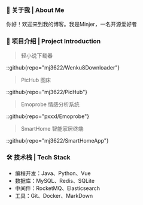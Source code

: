 ### 🌟 关于我 | About Me

你好！欢迎来到我的博客。我是Minjer，一名开源爱好者



### 💼 项目介绍 | Project Introduction

>轻小说下载器

::github{repo="mj3622/Wenku8Downloader"}

>
> PicHub 图床

::github{repo="mj3622/PicHub"}

> Emoprobe 情感分析系统

::github{repo="pxxxl/Emoprobe"}

> SmartHome 智能家居终端

::github{repo="mj3622/SmartHomeApp"}



### 🛠 技术栈 | Tech Stack

- 编程开发：Java、Python、Vue
- 数据库：MySQL、Redis、SQLite
- 中间件：RocketMQ、Elasticsearch
- 工具：Git、Docker、MarkDown
